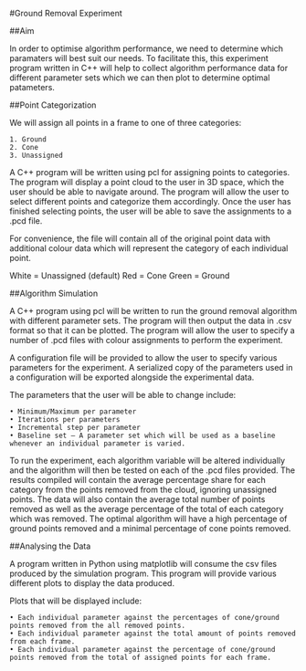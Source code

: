 #Ground Removal Experiment

##Aim

In order to optimise algorithm performance, we need to determine which paramaters will best suit our needs. To facilitate this, this experiment program written in C++ will help to collect algorithm performance data for different parameter sets which we can then plot to determine optimal patameters.

##Point Categorization

We will assign all points in a frame to one of three categories:

    1. Ground
    2. Cone
    3. Unassigned

A C++ program will be written using pcl for assigning points to categories. The program will display a point cloud to the user in 3D space, which the user should be able to navigate around. The program will allow the user to select different points and categorize them accordingly. Once the user has finished selecting points, the user will be able to save the assignments to a .pcd file.

For convenience, the file will contain all of the original point data with additional colour data which will represent the category of each individual point.

White = Unassigned (default)
Red = Cone
Green = Ground

##Algorithm Simulation

A C++ program using pcl will be written to run the ground removal algorithm with different parameter sets. The program will then output the data in .csv format so that it can be plotted. The program will allow the user to specify a number of .pcd files with colour assignments to perform the experiment.

A configuration file will be provided to allow the user to specify various parameters for the experiment. A serialized copy of the parameters used in a configuration will be exported alongside the experimental data.

The parameters that the user will be able to change include:

    • Minimum/Maximum per parameter
    • Iterations per parameters
    • Incremental step per parameter
    • Baseline set – A parameter set which will be used as a baseline whenever an individual parameter is varied.

To run the experiment, each algorithm variable will be altered individually and the algorithm will then be tested on each of the .pcd files provided. The results compiled will contain the average percentage share for each category from the points removed from the cloud, ignoring unassigned points. The data will also contain the average total number of points removed as well as the average percentage of the total of each category which was removed. The optimal algorithm will have a high percentage of ground points removed and a minimal percentage of cone points removed.

##Analysing the Data

A program written in Python using matplotlib will consume the csv files produced by the simulation program. This program will provide various different plots to display the data produced.

Plots that will be displayed include:

    • Each individual parameter against the percentages of cone/ground points removed from the all removed points.
    • Each individual parameter against the total amount of points removed from each frame.
    • Each individual parameter against the percentage of cone/ground points removed from the total of assigned points for each frame.
